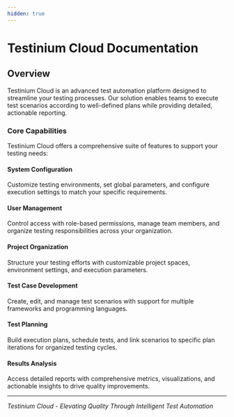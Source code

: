 ```yaml
---
hidden: true
---
```


# Testinium Cloud Documentation

## Overview

Testinium Cloud is an advanced test automation platform designed to streamline your testing processes. Our solution enables teams to execute test scenarios according to well-defined plans while providing detailed, actionable reporting.

### Core Capabilities

Testinium Cloud offers a comprehensive suite of features to support your testing needs:

#### System Configuration

Customize testing environments, set global parameters, and configure execution settings to match your specific requirements.

#### User Management

Control access with role-based permissions, manage team members, and organize testing responsibilities across your organization.

#### Project Organization

Structure your testing efforts with customizable project spaces, environment settings, and execution parameters.

#### Test Case Development

Create, edit, and manage test scenarios with support for multiple frameworks and programming languages.

#### Test Planning

Build execution plans, schedule tests, and link scenarios to specific plan iterations for organized testing cycles.

#### Results Analysis

Access detailed reports with comprehensive metrics, visualizations, and actionable insights to drive quality improvements.

***

_Testinium Cloud - Elevating Quality Through Intelligent Test Automation_
